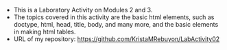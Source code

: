 - This is a Laboratory Activity on Modules 2 and 3. 
- The topics covered in this activity are the basic html elements, such as doctype, html, head, title, body, and many more, and the basic elements in making html tables. 
- URL of my repository: https://github.com/KristaMRebuyon/LabActivity02
